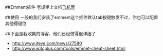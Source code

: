 ##Emment插件
老规矩上文档[飞机票](http://docs.emmet.io/)


##使用
一般的我们安装了emment这个插件默认tab按键触发不过，你也可以配置其他得键位


##下面是我收集的博客，他们已经做得很详细了
-	http://www.iteye.com/news/27580
-	http://www.w3cplus.com/tools/emmet-cheat-sheet.html